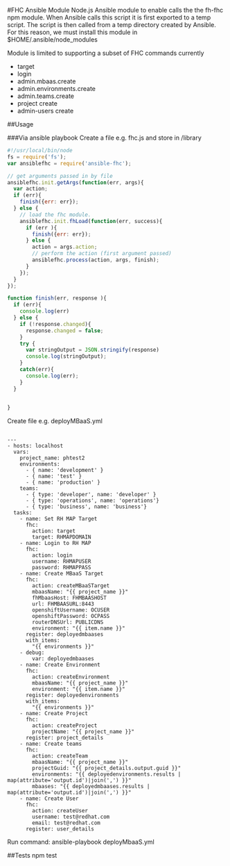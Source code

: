 #FHC Ansible Module
Node.js Ansible module to enable calls the the fh-fhc npm module.
When Ansible calls this script it is first exported to a temp script.  The script is then called from a temp directory created by Ansible.
For this reason, we must install this module in $HOME/.ansible/node_modules



Module is limited to supporting a subset of FHC commands currently
* target
* login
* admin.mbaas.create
* admin.environments.create
* admin.teams.create
* project create
* admin-users create

##Usage

###Via ansible playbook
Create a file e.g. fhc.js and store in /library

```js
#!/usr/local/bin/node
fs = require('fs');
var ansiblefhc = require('ansible-fhc');

// get arguments passed in by file
ansiblefhc.init.getArgs(function(err, args){
  var action;
  if (err){
    finish({err: err});
  } else {
    // load the fhc module.
    ansiblefhc.init.fhLoad(function(err, success){
      if (err ){
        finish({err: err});
      } else {
        action = args.action;
        // perform the action (first argument passed)
        ansiblefhc.process(action, args, finish);
      }
    });
  }
});

function finish(err, response ){
  if (err){
    console.log(err)
  } else {
    if (!response.changed){
      response.changed = false;
    }
    try {
      var stringOutput = JSON.stringify(response)
      console.log(stringOutput);
    }
    catch(err){
      console.log(err);
    }
  }

  
}

```

Create file e.g. deployMBaaS.yml

```

---
- hosts: localhost
  vars: 
    project_name: phtest2
    environments:
      - { name: 'development' }
      - { name: 'test' }
      - { name: 'production' }
    teams:
      - { type: 'developer', name: 'developer' }
      - { type: 'operations', name: 'operations'}
      - { type: 'business', name: 'business'}
  tasks:
    - name: Set RH MAP Target
      fhc:
        action: target
        target: RHMAPDOMAIN
    - name: Login to RH MAP
      fhc:
        action: login
        username: RHMAPUSER
        password: RHMAPPASS
    - name: Create MBaaS Target
      fhc:
        action: createMBaaSTarget
        mbaasName: "{{ project_name }}"
        fhMbaasHost: FHMBAASHOST
        url: FHMBAASURL:8443
        openshiftUsername: OCUSER
        openshiftPassword: OCPASS
        routerDNSUrl: PUBLICDNS
        environment: "{{ item.name }}"
      register: deployedmbaases
      with_items: 
        "{{ environments }}"
    - debug: 
        var: deployedmbaases
    - name: Create Environment
      fhc:
        action: createEnvironment
        mbaasName: "{{ project_name }}"
        environment: "{{ item.name }}"
      register: deployedenvironments
      with_items: 
        "{{ environments }}"
    - name: Create Project
      fhc:
        action: createProject
        projectName: "{{ project_name }}" 
      register: project_details
    - name: Create teams
      fhc:
        action: createTeam
        mbaasName: "{{ project_name }}"
        projectGuid: "{{ project_details.output.guid }}"
        environments: "{{ deployedenvironments.results | map(attribute='output.id')|join(',') }}"
        mbaases: "{{ deployedmbaases.results | map(attribute='output.id')|join(',') }}"
    - name: Create User
      fhc:
        action: createUser
        username: test@redhat.com
        email: test@redhat.com 
      register: user_details

```

Run command: ansible-playbook  deployMbaaS.yml

##Tests
npm test

